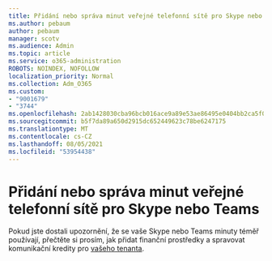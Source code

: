 ```yaml
---
title: Přidání nebo správa minut veřejné telefonní sítě pro Skype nebo Teams
ms.author: pebaum
author: pebaum
manager: scotv
ms.audience: Admin
ms.topic: article
ms.service: o365-administration
ROBOTS: NOINDEX, NOFOLLOW
localization_priority: Normal
ms.collection: Adm_O365
ms.custom:
- "9001679"
- "3744"
ms.openlocfilehash: 2ab1428030cba96bcb016ace9a89e53ae86495e0404bb2ca5f0ee4e4a11755a4
ms.sourcegitcommit: b5f7da89a650d2915dc652449623c78be6247175
ms.translationtype: MT
ms.contentlocale: cs-CZ
ms.lasthandoff: 08/05/2021
ms.locfileid: "53954438"
---
```

# <a name="add-or-manage-pstn-minutes-for-skype-or-teams"></a>Přidání nebo správa minut veřejné telefonní sítě pro Skype nebo Teams

Pokud jste dostali upozornění, že se vaše Skype nebo Teams minuty téměř používají, přečtěte si prosím, jak přidat finanční prostředky a spravovat komunikační kredity pro [vašeho tenanta](https://docs.microsoft.com/microsoftteams/add-funds-and-manage-communications-credits).